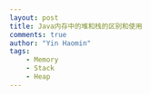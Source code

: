 ```yaml
---
layout: post
title: Java内存中的堆和栈的区别和使用
comments: true
author: "Yin Haomin"
tags:
    - Memory
    - Stack
    - Heap
---
```


